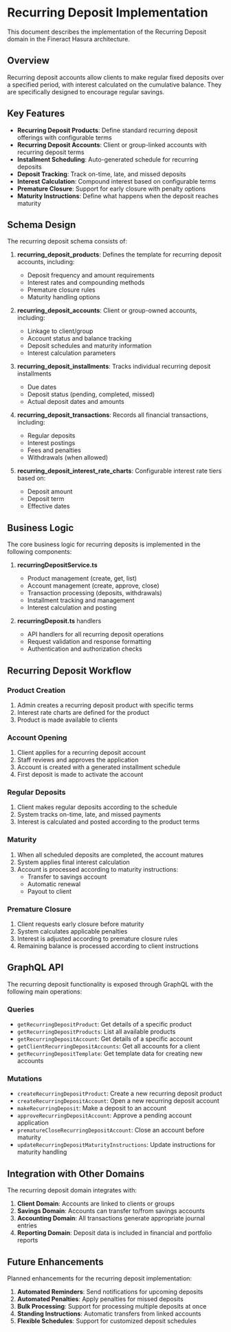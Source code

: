 # Recurring Deposit Implementation

This document describes the implementation of the Recurring Deposit domain in the Fineract Hasura architecture.

## Overview

Recurring deposit accounts allow clients to make regular fixed deposits over a specified period, with interest calculated on the cumulative balance. They are specifically designed to encourage regular savings.

## Key Features

- **Recurring Deposit Products**: Define standard recurring deposit offerings with configurable terms
- **Recurring Deposit Accounts**: Client or group-linked accounts with recurring deposit terms
- **Installment Scheduling**: Auto-generated schedule for recurring deposits
- **Deposit Tracking**: Track on-time, late, and missed deposits
- **Interest Calculation**: Compound interest based on configurable terms
- **Premature Closure**: Support for early closure with penalty options
- **Maturity Instructions**: Define what happens when the deposit reaches maturity

## Schema Design

The recurring deposit schema consists of:

1. **recurring_deposit_products**: Defines the template for recurring deposit accounts, including:
   - Deposit frequency and amount requirements
   - Interest rates and compounding methods
   - Premature closure rules
   - Maturity handling options

2. **recurring_deposit_accounts**: Client or group-owned accounts, including:
   - Linkage to client/group
   - Account status and balance tracking
   - Deposit schedules and maturity information
   - Interest calculation parameters

3. **recurring_deposit_installments**: Tracks individual recurring deposit installments
   - Due dates
   - Deposit status (pending, completed, missed)
   - Actual deposit dates and amounts

4. **recurring_deposit_transactions**: Records all financial transactions, including:
   - Regular deposits
   - Interest postings
   - Fees and penalties
   - Withdrawals (when allowed)

5. **recurring_deposit_interest_rate_charts**: Configurable interest rate tiers based on:
   - Deposit amount
   - Deposit term
   - Effective dates

## Business Logic

The core business logic for recurring deposits is implemented in the following components:

1. **recurringDepositService.ts**
   - Product management (create, get, list)
   - Account management (create, approve, close)
   - Transaction processing (deposits, withdrawals)
   - Installment tracking and management
   - Interest calculation and posting

2. **recurringDeposit.ts** handlers
   - API handlers for all recurring deposit operations
   - Request validation and response formatting
   - Authentication and authorization checks

## Recurring Deposit Workflow

### Product Creation
1. Admin creates a recurring deposit product with specific terms
2. Interest rate charts are defined for the product
3. Product is made available to clients

### Account Opening
1. Client applies for a recurring deposit account
2. Staff reviews and approves the application
3. Account is created with a generated installment schedule
4. First deposit is made to activate the account

### Regular Deposits
1. Client makes regular deposits according to the schedule
2. System tracks on-time, late, and missed payments
3. Interest is calculated and posted according to the product terms

### Maturity
1. When all scheduled deposits are completed, the account matures
2. System applies final interest calculation
3. Account is processed according to maturity instructions:
   - Transfer to savings account
   - Automatic renewal
   - Payout to client

### Premature Closure
1. Client requests early closure before maturity
2. System calculates applicable penalties
3. Interest is adjusted according to premature closure rules
4. Remaining balance is processed according to client instructions

## GraphQL API

The recurring deposit functionality is exposed through GraphQL with the following main operations:

### Queries
- `getRecurringDepositProduct`: Get details of a specific product
- `getRecurringDepositProducts`: List all available products
- `getRecurringDepositAccount`: Get details of a specific account
- `getClientRecurringDepositAccounts`: Get all accounts for a client
- `getRecurringDepositTemplate`: Get template data for creating new accounts

### Mutations
- `createRecurringDepositProduct`: Create a new recurring deposit product
- `createRecurringDepositAccount`: Open a new recurring deposit account
- `makeRecurringDeposit`: Make a deposit to an account
- `approveRecurringDepositAccount`: Approve a pending account application
- `prematureCloseRecurringDepositAccount`: Close an account before maturity
- `updateRecurringDepositMaturityInstructions`: Update instructions for maturity handling

## Integration with Other Domains

The recurring deposit domain integrates with:

1. **Client Domain**: Accounts are linked to clients or groups
2. **Savings Domain**: Accounts can transfer to/from savings accounts
3. **Accounting Domain**: All transactions generate appropriate journal entries
4. **Reporting Domain**: Deposit data is included in financial and portfolio reports

## Future Enhancements

Planned enhancements for the recurring deposit implementation:

1. **Automated Reminders**: Send notifications for upcoming deposits
2. **Automated Penalties**: Apply penalties for missed deposits
3. **Bulk Processing**: Support for processing multiple deposits at once
4. **Standing Instructions**: Automatic transfers from linked accounts
5. **Flexible Schedules**: Support for customized deposit schedules